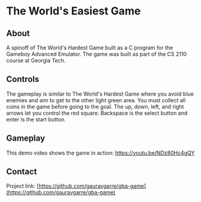 # The World's Easiest Game

## About
A spinoff of The World's Hardest Game built as a C program for the Gameboy Advanced Emulator. The game was built as part of the CS 2110 course at Georgia Tech.

## Controls
The gameplay is similar to The World's Hardest Game where you avoid blue enemies and aim to get to the other light green area. You must collect all coins in the game before going to the goal. The up, down, left, and right arrows let you control the red square. Backspace is the select button and enter is the start button.

## Gameplay
This demo video shows the game in action: https://youtu.be/NDz80Hc4gQY

## Contact
Project link: [https://github.com/gauravgarre/gba-game](https://github.com/gauravgarre/gba-game)

